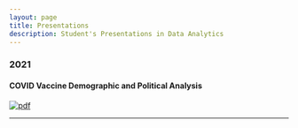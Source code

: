 ```yaml
---
layout: page
title: Presentations
description: Student's Presentations in Data Analytics
---
```



###  2021

#### COVID Vaccine Demographic and Political Analysis 
[![pdf](icons16/pdf-icon.png)](https://www.biostat.wisc.edu/~kbroman/presentations/SGN2017/sgn2017.pdf)

---




